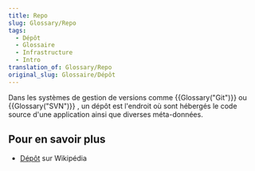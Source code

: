 ```yaml
---
title: Repo
slug: Glossary/Repo
tags:
  - Dépôt
  - Glossaire
  - Infrastructure
  - Intro
translation_of: Glossary/Repo
original_slug: Glossaire/Dépôt
---
```

Dans les systèmes de gestion de versions comme {{Glossary("Git")}} ou {{Glossary("SVN")}} , un dépôt est l'endroit où sont hébergés le code source d'une application ainsi que diverses méta-données.

## Pour en savoir plus

- [Dépôt](<http://fr.wikipedia.org/wiki/Dépôt_(informatique)>) sur Wikipédia
